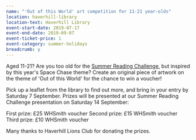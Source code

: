 ```yaml
---
name: "'Out of this World' art competition for 11-21 year-olds"
location: haverhill-library
location-text: Haverhill Library
event-start-date: 2019-07-17
event-end-date: 2019-09-07
event-ticket-price: 1
event-category: summer-holidays
breadcrumb: y
---
```


Aged 11-21? Are you too old for the [Summer Reading Challenge](/src/), but inspired by this year's Space Chase theme? Create an original piece of artwork on the theme of 'Out of this World' for the chance to win a voucher!

Pick up a leaflet from the library to find out more, and bring in your entry by Saturday 7 September. Prizes will be presented at our Summer Reading Challenge presentation on Saturday 14 September:

First prize: £25 WHSmith voucher
Second prize: £15 WHSmith voucher
Third prize: £10 WHSmith voucher

Many thanks to Haverhill Lions Club for donating the prizes.
